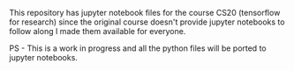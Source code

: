 This repository has jupyter notebook files for the course CS20 
(tensorflow for research) since the original course doesn't provide 
jupyter notebooks to follow along I made them available for everyone. 

PS - This is a work in progress and all the python files will be ported 
to jupyter notebooks.
